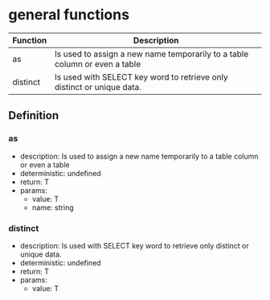 # general functions

|Function    |Description                                   |
|------------|----------------------------------------------|
|as|Is used to assign a new name temporarily to a table column or even a table|
|distinct|Is used with SELECT key word to retrieve only distinct or unique data.|

## Definition

### as

- description: Is used to assign a new name temporarily to a table column or even a table
- deterministic: undefined
- return: T
- params:
	- value: T
	- name: string

### distinct

- description: Is used with SELECT key word to retrieve only distinct or unique data.
- deterministic: undefined
- return: T
- params:
	- value: T
